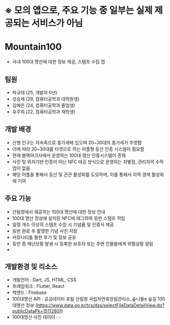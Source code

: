 # ※ 모의 앱으로, 주요 기능 중 일부는 실제 제공되는 서비스가 아님
# Mountain100
- 국내 100대 명산에 대한 정보 제공, 스탬프 수집 앱
## 팀원
* 박규태 (25, 개발자 0년)
* 성승제 (29, 컴퓨터공학과 대학원생)
* 김예은 (24, 컴퓨터공학과 졸업생)
* 유주희 (22, 컴퓨터공학과 재학생)

## 개발 배경
* 산행 인구는 지속족으로 증가세에 있으며 20~30대의 증가세가 뚜렷함
* 이에 따라 20~30대를 타겟으로 하는 어플형 등산 인증 시스템이 필요함
* 현재 블랙야크사에서 운영하는 100대 명산 인증시스템이 존재
* 사진 및 위치기반 인증이 아닌 NFC 태깅 방식으로 운영되는 차별점, 관리자의 수작업이 없음
* 해당 어플을 통해서 등산 및 관관 활성화를 도모하며, 이를 통해서 지역 경제 활성화에 기여

## 주요 기능
- 산림청에서 제공하는 100대 명산에 대한 정보 안내
- 100대 명산 정상에 설치된 NFC에 태그하여 등반 스탬프 적립
- 일정 개수 이상의 스탬프 수집 시 기념품 및 인증서 제공
- 등반 완료 후 촬영한 기념 사진 저장
- 커뮤니티를 통한 후기 및 정보 공유
- 등반 중 재난상황 발생 시 등록한 보호자 또는 주변 인물들에게 위험상황 알림
- 

## 개발환경 및 리소스
- 개발언어 : Dart, JS, HTML, CSS
- 프레임워크 : Flutter, React
- 백엔드 : Firebase
- 100대명산 API : 공공데이터 포털 산림청 국립자연휴양림관리소_숲나들e 숲길 100대명산 정보 (https://www.data.go.kr/tcs/dss/selectFileDataDetailView.do?publicDataPk=15112801)
- 100대명산 사진 데이터 : -
